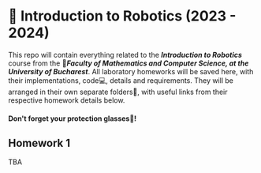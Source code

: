 # 🔌 Introduction to Robotics (2023 - 2024)

This repo will contain everything related to the ***Introduction to Robotics*** course from the 🏫***Faculty of Mathematics and Computer Science, at the University of Bucharest***.
All laboratory homeworks will be saved here, with their implementations, code💻, details and requirements. 
They will be arranged in their own separate folders📂, with useful links from their respective homework details below.

#### Don't forget your protection glasses🥽!

## Homework 1

TBA

